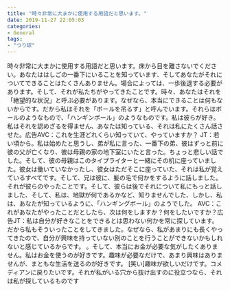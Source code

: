 ```yaml
---
title: "時々非常に大まかに使用する用語だと思います。"
date: 2019-11-27 22:05:03
categories:
- General
tags:
- "つり球"
---
```


時々非常に大まかに使用する用語だと思います。床から目を離さないでください。あなたははしごの一番下にいることを知っています、そしてあなたがそれについてできることはたくさんありません。場合によっては、一歩後退する必要があります。そして、それが私たちがやってきたことです。時々、あなたはそれを「絶望的な状況」と呼ぶ必要があります。なぜなら、本当にできることは何もないからです。だから私はそれを「ボールを吊るす」と呼んでいます。それらはボールのようなもので、「ハンギンボール」のようなものです。私は彼らが好き。私はそれを認めざるを得ません、あなたは知っている、それは私にたくさん話させた。広告AVC：これを生涯どれくらい知っていて、やっていますか？ JT：若い頃から。私は始めたと思うし、弟が私に言った、一番下の弟、彼はずっと前に彼の父が亡くなり、彼は母親の家の地下室にいたと言った。ちょっと悲しい話でした。そして、彼の母親はこのタイプライターと一緒にその机に座っていました。彼女は働いていなかったし、彼女はただそこに座っていた、それは私が覚えているすべてです。そして、兄は彼に、髪の毛で何かをするように話しました。それが彼らのやったことです。そして、彼らは後でそれについて私にもっと話しました、そして、私は、地獄が何であるかなど、知りませんでした、しかし、私は、あなたが知っているように、「ハンギングボール」のようでした。 AVC：これがあなたがやったことだとしたら、次は何をしますか？何をしたいですか？広告JT：私は自分が好きなことをできるとは思わない何かを常に探しています。だから私もそういったことをしてきました。なぜなら、私があまりにも長くやってきたので、自分が興味を持っていない別のことを行うことができないかもしれないと感じているからです。 。そして、本当にお金が必要な気がしたくありません。私はお金を使うのが好きです。趣味が必要なだけで、あまり興味はありませんが、まともな生活を送るのが好きです。 [笑い]趣味が欲しいだけです。コメディアンに戻りたいです。それが私がいる穴から抜け出すのに役立つなら、それは私が探しているものです
